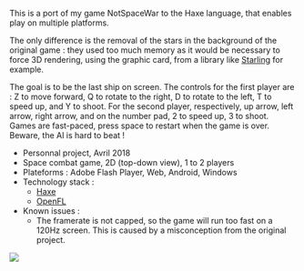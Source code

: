 This is a port of my game NotSpaceWar to the Haxe language, that enables play on multiple platforms.

The only difference is the removal of the stars in the background of the original game : they used too much memory as it would be necessary to force 3D rendering, using the graphic card, from a library like [Starling](https://github.com/openfl/starling "Github") for example.

The goal is to be the last ship on screen. The controls for the first player are : Z to move forward, Q to rotate to the right, D to rotate to the left, T to speed up, and Y to shoot. For the second player, respectively, up arrow, left arrow, right arrow, and on the number pad, 2 to speed up, 3 to shoot. Games are fast-paced, press space to restart when the game is over. Beware, the AI is hard to beat !

+ Personnal project, Avril 2018
+ Space combat game, 2D (top-down view), 1 to 2 players
+ Plateforms : Adobe Flash Player, Web, Android, Windows
+ Technology stack :
    - [Haxe](https://en.wikipedia.org/wiki/Haxe "Wikipedia")
    - [OpenFL](http://www.openfl.org/ "openfl.org")
+ Known issues :
    - The framerate is not capped, so the game will run too fast on a 120Hz screen. This is caused by a misconception from the original project.

![](°project-image°)